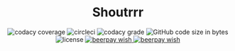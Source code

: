   <h1 align="center">
    Shoutrrr
  </h1>
  <p align="center">
    <img
      alt="codacy coverage"
      src="https://img.shields.io/codacy/coverage/30ce077eecde418ca328f4f7868f70c8.svg?style=flat-square"
    />
    <img
      alt="circleci"
      src="https://img.shields.io/circleci/project/github/containrrr/shoutrrr/master.svg?style=flat-square"
    />
    <img
      alt="codacy grade"
      src="https://img.shields.io/codacy/grade/30ce077eecde418ca328f4f7868f70c8/master.svg?style=flat-square"
    />
    <img
      alt="GitHub code size in bytes"
      src="https://img.shields.io/github/languages/code-size/containrrr/shoutrrr.svg?style=flat-square"
    />
    <img
      alt="license"
      src="https://img.shields.io/github/license/containrrr/shoutrrr.svg?style=flat-square"
    />
    <a href="https://beerpay.io/containrrr/shoutrrr">
      <img
        alt="beerpay wish"
        src="https://beerpay.io/containrrr/shoutrrr/make-wish.svg"
      />
    </a>
      <a href="https://beerpay.io/containrrr/shoutrrr">
      <img
        alt="beerpay wish"
        src="https://beerpay.io/containrrr/shoutrrr/badge.svg?style=flat-square"
      />
    </a>
</p>
